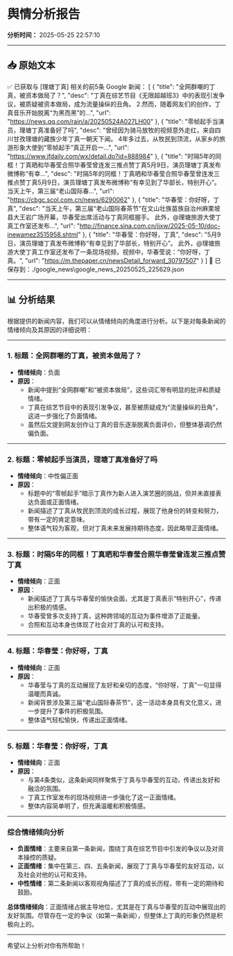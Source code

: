 # 舆情分析报告

**分析时间：** 2025-05-25 22:57:10

---

## 📥 原始文本

✅ 已获取与 [理塘丁真] 相关的前5条 Google 新闻：
[
  {
    "title": "全网群嘲的丁真，被资本做局了？",
    "desc": "丁真在综艺节目《无限超越班3》中的表现引发争议，被质疑被资本做局，成为流量操纵的丑角。 2.然而，随着网友们的创作，丁真音乐开始脱离“为黑而黑”的...",
    "url": "https://news.qq.com/rain/a/20250524A027LH00"
  },
  {
    "title": "零帧起手当演员，理塘丁真准备好了吗",
    "desc": "曾经因为骑马放牧的视频意外走红，来自四川甘孜理塘的藏族少年丁真一朝天下闻。 4年多过去，从牧民到顶流，从家乡的旅游形象大使到“零帧起手”真正开启一...",
    "url": "https://www.jfdaily.com/wx/detail.do?id=888984"
  },
  {
    "title": "时隔5年的同框！丁真晒和华春莹合照华春莹曾连发三推点赞丁真5月9日，演员理塘丁真发布微博称“有幸...",
    "desc": "时隔5年的同框！丁真晒和华春莹合照华春莹曾连发三推点赞丁真5月9日，演员理塘丁真发布微博称“有幸见到了华部长，特别开心”。当天上午，第三届“老山国际春...",
    "url": "https://cbgc.scol.com.cn/news/6290062"
  },
  {
    "title": "华春莹：你好呀，丁真",
    "desc": "当天上午，第三届“老山国际春茶节”在文山壮族苗族自治州麻栗坡县大王岩广场开幕，华春莹出席活动与丁真同框握手。 此外，@理塘旅游大使丁真工作室还发布...",
    "url": "http://finance.sina.com.cn/jjxw/2025-05-10/doc-inewamez3515958.shtml"
  },
  {
    "title": "华春莹：你好呀，丁真",
    "desc": "5月9日，演员理塘丁真发布微博称“有幸见到了华部长，特别开心”。 此外，@理塘旅游大使丁真工作室还发布了一条现场视频，视频中，华春莹说：“你好呀，丁真。",
    "url": "https://m.thepaper.cn/newsDetail_forward_30797507"
  }
]
📄 已保存到：./google_news\google_news_20250525_225629.json

---

## 📊 分析结果

根据提供的新闻内容，我们可以从情绪倾向的角度进行分析。以下是对每条新闻的情绪倾向及其原因的详细说明：

---

### 1. **标题：全网群嘲的丁真，被资本做局了？**
   - **情绪倾向**：负面
   - **原因**：
     - 新闻中提到“全网群嘲”和“被资本做局”，这些词汇带有明显的批评和质疑情绪。
     - 丁真在综艺节目中的表现引发争议，甚至被质疑成为“流量操纵的丑角”，这进一步强化了负面情绪。
     - 虽然后文提到网友创作让丁真的音乐逐渐脱离负面评价，但整体基调仍然偏负面。

---

### 2. **标题：零帧起手当演员，理塘丁真准备好了吗**
   - **情绪倾向**：中性偏正面
   - **原因**：
     - 标题中的“零帧起手”暗示丁真作为新人进入演艺圈的挑战，但并未直接表达负面或正面情绪。
     - 新闻描述了丁真从牧民到顶流的成长过程，展现了他身份的转变和努力，带有一定的肯定意味。
     - 整体语气较为客观，但对丁真未来发展持期待态度，因此略带正面情绪。

---

### 3. **标题：时隔5年的同框！丁真晒和华春莹合照华春莹曾连发三推点赞丁真**
   - **情绪倾向**：正面
   - **原因**：
     - 新闻描述了丁真与华春莹的愉快会面，尤其是丁真表示“特别开心”，传递出积极的情感。
     - 华春莹曾多次支持丁真，这种跨领域的互动为事件增添了正能量。
     - 合照和互动本身也体现了社会对丁真的认可和支持。

---

### 4. **标题：华春莹：你好呀，丁真**
   - **情绪倾向**：正面
   - **原因**：
     - 华春莹与丁真的互动展现了友好和亲切的态度，“你好呀，丁真”一句显得温暖而真诚。
     - 新闻背景涉及第三届“老山国际春茶节”，这一活动本身具有文化意义，进一步提升了事件的积极氛围。
     - 整体语气轻松愉快，传递出正面情绪。

---

### 5. **标题：华春莹：你好呀，丁真**
   - **情绪倾向**：正面
   - **原因**：
     - 与第4条类似，这条新闻同样聚焦于丁真与华春莹的互动，传递出友好和融洽的氛围。
     - 丁真工作室发布的现场视频进一步强化了这一正面情绪。
     - 整体内容简单明了，但充满温暖和积极情感。

---

### **综合情绪倾向分析**
- **负面情绪**：主要来自第一条新闻，围绕丁真在综艺节目中引发的争议以及对资本操控的质疑。
- **正面情绪**：集中在第三、四、五条新闻，展现了丁真与华春莹的友好互动，以及社会对他的认可和支持。
- **中性情绪**：第二条新闻以客观视角描述了丁真的成长历程，带有一定的期待和鼓励。

**总体情绪倾向**：正面情绪占据主导地位，尤其是在丁真与华春莹的互动中展现出的友好氛围。尽管存在一定的争议（如第一条新闻），但整体上丁真的形象仍然是积极向上的。

--- 

希望以上分析对你有所帮助！
